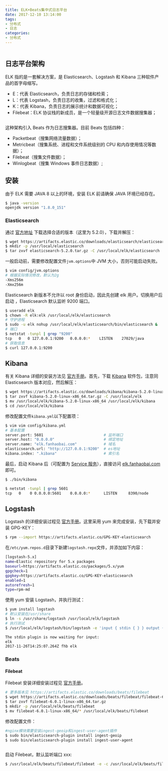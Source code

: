 ```yaml
---
title: ELK+Beats集中式日志平台
date: 2017-12-10 13:14:00
tags:
- 分布式
- 日志
categories:
- 分布式
---
```


![]()<!--more-->

## 日志平台架构

ELK 指的是一套解决方案，是 Elasticsearch、Logstash 和 Kibana 三种软件产品的首字母缩写。 

* E：代表 Elasticsearch，负责日志的存储和检索； 
* L：代表 Logstash，负责日志的收集，过滤和格式化； 
* K：代表 Kibana，负责日志的展示统计和数据可视化；
* Filebeat：ELK 协议栈的新成员，是一个轻量级开源日志文件数据搜集器；

![]()<!--more-->

这种架构引入 Beats 作为日志搜集器。目前 Beats 包括四种：

* Packetbeat（搜集网络流量数据）；
* Metricbeat（搜集系统、进程和文件系统级别的 CPU 和内存使用情况等数据）；
* Filebeat（搜集文件数据）； 
* Winlogbeat（搜集 Windows 事件日志数据）;

## 安装

由于 ELK 需要 JAVA 8 以上的环境，安装 ELK 前请确保 JAVA 环境已经存在。

```Bash
$ java -version
openjdk version "1.8.0_151"
```

### Elasticsearch

通过 [官方地址](https://www.elastic.co/downloads/past-releases) 下载选择合适的版本（这里为 5.2.0），下载并解压：

```Bash
$ wget https://artifacts.elastic.co/downloads/elasticsearch/elasticsearch-5.2.0.tar.gz
$ mkdir -p /usr/local/elasticsearch
$ tar zxvf elasticsearch-5.2.0.tar.gz -C /usr/local/elk/elasticsearch
```

一般启动前，需要修改配置文件`jvm.options`中 JVM 大小，否则可能启动失败。

```Bash
$ vim config/jvm.options
# 根据实际情况修改，默认为2g
-Xms256m
-Xmx256m
```

Elasticsearch 新版本不允许以 root 身份启动，因此先创建 elk 用户。切换用户后启动 ，Elasticsearch 默认监听 9200 端口。

```Bash
$ useradd elk
$ chown -R elk:elk /usr/local/elk/elasticsearch
# 守护进程
$ sudo -u elk nohup /usr/local/elk/elasticsearch/bin/elasticsearch &
# 端口
$ netstat -tunpl | grep "9200"
tcp   0   0 127.0.0.1:9200   0.0.0.0:*    LISTEN    27029/java
# 获取信息
$ curl 127.0.0.1:9200
```

## Kibana

有关 Kibana 详细的安装方法见 [官方手册](https://www.elastic.co/guide/en/kibana/current/install.html)。首先，下载 [Kibana](https://www.elastic.co/downloads/past-releases) 软件包，注意同 Elasticsearch 版本对应，然后解压：

```Bash
$ wget https://artifacts.elastic.co/downloads/kibana/kibana-5.2.0-linux-x86_64.tar.gz
$ tar zxvf kibana-5.2.0-linux-x86_64.tar.gz -C /usr/local/elk
$ mv /usr/local/elk/kibana-5.2.0-linux-x86_64 /usr/local/elk/kibana
$ cd /usr/local/elk/kibana
```

修改配置文件`kibana.yml`以下配置项：

```Bash
$ vim vim config/kibana.yml
# 基本配置
server.port: 5601                           # 监听端口
server.host: "0.0.0.0"                      # 绑定地址
server.name: "elk.fanhaobai.com"            # 域名
elasticsearch.url: "http://127.0.0.1:9200"  # es地址
kibana.index: ".kibana"                     # 索引名
```

最后，启动 Kibana 后（可配置为 [Service 服务](https://github.com/cjcotton/init-kibana)），直接访问 [elk.fanhaobai.com](http://elk.fanhaobai.com/) 即可。

```Bash
$ ./bin/kibana

$ netstat -tunpl | grep 5601
tcp   0    0 0.0.0.0:5601    0.0.0.0:*      LISTEN     8390/node
```

## Logstash

Logstash 的详细安装过程见 [官方手册](https://www.elastic.co/guide/en/logstash/current/installing-logstash.html#_yum)。这里采用 yum 来完成安装，先下载并安装 GPG-KEY：

```Bash
$ rpm --import https://artifacts.elastic.co/GPG-KEY-elasticsearch
```

在`/etc/yum.repos.d`目录下新建`logstash.repo`文件，并添加如下内容：

```Bash
[logstash-5.x]
name=Elastic repository for 5.x packages
baseurl=https://artifacts.elastic.co/packages/5.x/yum
gpgcheck=1
gpgkey=https://artifacts.elastic.co/GPG-KEY-elasticsearch
enabled=1
autorefresh=1
type=rpm-md
```

使用 yum 安装 Logstash，并执行测试：

```Bash
$ yum install logstash
# 默认安装在/usr/share
$ ln -s /usr/share/logstash /usr/local/elk/logstash
# 执行测试
$ /usr/local/elk/logstash/bin/logstash -e 'input { stdin { } } output { stdout {} }'

The stdin plugin is now waiting for input:
elk
2017-11-26T14:25:07.264Z fhb elk
```

### Beats

#### Filebeat

Filebeat 安装详细安装过程见 [官方手册](https://www.elastic.co/downloads/beats/filebeat)。

```Bash
# 更多版本见 https://artifacts.elastic.co/downloads/beats/filebeat
$ wget https://artifacts.elastic.co/downloads/beats/filebeat/filebeat-6.0.1-linux-x86_64.tar.gz
$ tar zxvf filebeat-6.0.1-linux-x86_64.tar.gz
$ mkdir -p /usr/local/elk/beats/filebeat
$ mv filebeat-6.0.1-linux-x86_64/* /usr/local/elk/beats/filebeat
```


修改配置文件：

```Bash
#nginx模块需要安装ingest-geoip和ingest-user-agent插件
$ sudo bin/elasticsearch-plugin install ingest-geoip
$ sudo bin/elasticsearch-plugin install ingest-user-agent
```

```Yaml

```

启动 Filebeat，默认监听端口 xxx:

```Bash
$ /usr/local/elk/beats/filebeat/filebeat -e -c /usr/local/elk/beats/filebeat/filebeat.yml
```